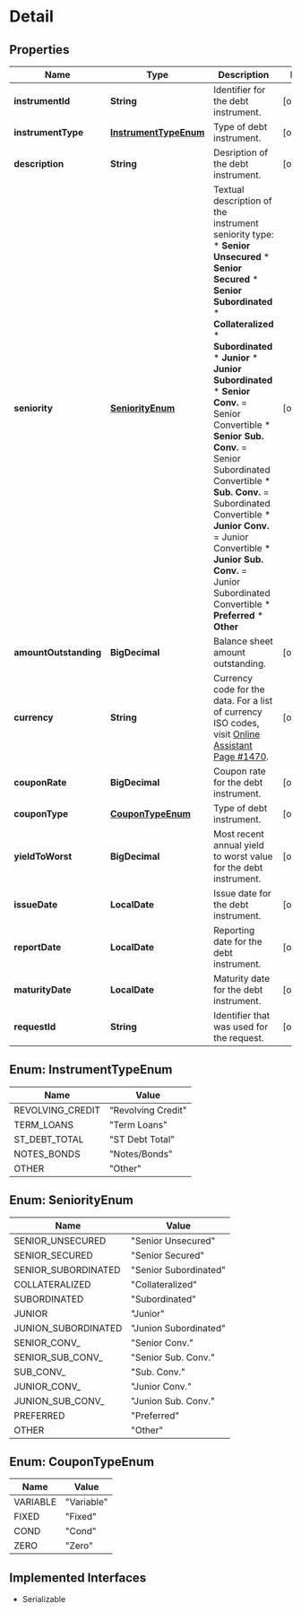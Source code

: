 

# Detail


## Properties

Name | Type | Description | Notes
------------ | ------------- | ------------- | -------------
**instrumentId** | **String** | Identifier for the debt instrument. |  [optional]
**instrumentType** | [**InstrumentTypeEnum**](#InstrumentTypeEnum) | Type of debt instrument. |  [optional]
**description** | **String** | Desription of the debt instrument. |  [optional]
**seniority** | [**SeniorityEnum**](#SeniorityEnum) | Textual description of the instrument seniority type: * **Senior Unsecured** * **Senior Secured** * **Senior Subordinated** * **Collateralized** * **Subordinated** * **Junior** * **Junior Subordinated** * **Senior Conv.** &#x3D; Senior Convertible * **Senior Sub. Conv.** &#x3D; Senior Subordinated Convertible * **Sub. Conv.** &#x3D; Subordinated Convertible * **Junior Conv.** &#x3D; Junior Convertible * **Junior Sub. Conv.** &#x3D; Junior Subordinated Convertible * **Preferred** * **Other**  |  [optional]
**amountOutstanding** | **BigDecimal** | Balance sheet amount outstanding. |  [optional]
**currency** | **String** | Currency code for the data. For a list of currency ISO codes, visit [Online Assistant Page #1470](https://oa.apps.factset.com/pages/1470). |  [optional]
**couponRate** | **BigDecimal** | Coupon rate for the debt instrument. |  [optional]
**couponType** | [**CouponTypeEnum**](#CouponTypeEnum) | Type of debt instrument. |  [optional]
**yieldToWorst** | **BigDecimal** | Most recent annual yield to worst value for the debt instrument. |  [optional]
**issueDate** | **LocalDate** | Issue date for the debt instrument. |  [optional]
**reportDate** | **LocalDate** | Reporting date for the debt instrument. |  [optional]
**maturityDate** | **LocalDate** | Maturity date for the debt instrument. |  [optional]
**requestId** | **String** | Identifier that was used for the request. |  [optional]



## Enum: InstrumentTypeEnum

Name | Value
---- | -----
REVOLVING_CREDIT | &quot;Revolving Credit&quot;
TERM_LOANS | &quot;Term Loans&quot;
ST_DEBT_TOTAL | &quot;ST Debt Total&quot;
NOTES_BONDS | &quot;Notes/Bonds&quot;
OTHER | &quot;Other&quot;



## Enum: SeniorityEnum

Name | Value
---- | -----
SENIOR_UNSECURED | &quot;Senior Unsecured&quot;
SENIOR_SECURED | &quot;Senior Secured&quot;
SENIOR_SUBORDINATED | &quot;Senior Subordinated&quot;
COLLATERALIZED | &quot;Collateralized&quot;
SUBORDINATED | &quot;Subordinated&quot;
JUNIOR | &quot;Junior&quot;
JUNION_SUBORDINATED | &quot;Junion Subordinated&quot;
SENIOR_CONV_ | &quot;Senior Conv.&quot;
SENIOR_SUB_CONV_ | &quot;Senior Sub. Conv.&quot;
SUB_CONV_ | &quot;Sub. Conv.&quot;
JUNIOR_CONV_ | &quot;Junior Conv.&quot;
JUNION_SUB_CONV_ | &quot;Junion Sub. Conv.&quot;
PREFERRED | &quot;Preferred&quot;
OTHER | &quot;Other&quot;



## Enum: CouponTypeEnum

Name | Value
---- | -----
VARIABLE | &quot;Variable&quot;
FIXED | &quot;Fixed&quot;
COND | &quot;Cond&quot;
ZERO | &quot;Zero&quot;


## Implemented Interfaces

* Serializable


